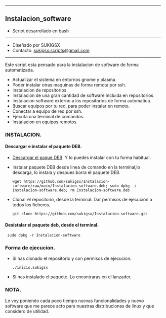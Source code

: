 ---------
## Instalacion_software
* Script desarrollado en bash
*********************************************
* Diseñado por SUKIGSX
* Contacto: sukigsx.scripts@gmail.com
*********************************************

Este script esta pensado para la instalacion de software de forma automatizada.

- Actualizar el sistema en entornos gnome y plasma.
- Poder instalar otras maquinas de forma remota por ssh.
- Instalacion de repositorios.
- Instalacion de una gran cantidad de software incluida en repositorios.
- Instalacion software externo a los repositorios de forma automatica.
- Buscar equipos por tu red, para poder instalar en remoto.
- Conectar a equipo de red por ssh.
- Ejecuta una terminal de comandos.
- Instalacion en equipos remotos.
 
### INSTALACION.

#### Descargar e instalar el paquete DEB.
- [Descargar el paque DEB](https://github.com/sukigsx/Instalacion-software/raw/main/Instalacion-software.deb). Y lo puedes instalar con tu forma habitual.
- Instalar paquete DEB desde linea de comando en la terminal,lo descarga, lo instala y despues borra el paquete DEB.

      wget https://github.com/sukigsx/Instalacion-software/raw/main/Instalacion-software.deb; sudo dpkg -i Instalacion-software.deb; rm Instalacion-software.deb
      
 - Clonar el repositorio, desde la terminal. Dar permisos de ejecucion a todos los ficheros.
 
       git clone https://github.com/sukigsx/Instalacion-software.git
     
#### Desistalar el paquete deb, desde el terminal.
     sudo dpkg -r Instalacion-software

### Forma de ejecucion.
- Si has clonado el repositorio y con permisos de ejecucion.

      ./inicio.sukigsx
- Si has instalado el paquete. Lo encontraras en el lanzador.
     
 
### NOTA.
Le voy poniendo cada poco tiempo nuevas funcionalidades y nuevo software que me parece acto 
para nuestras distribuciones de linux y que considero de utilidad.
